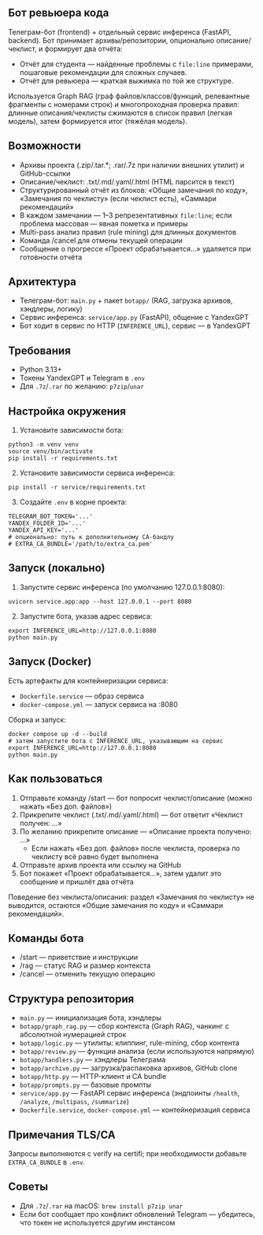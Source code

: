 ## Бот ревьюера кода

Телеграм-бот (frontend) + отдельный сервис инференса (FastAPI, backend). Бот принимает архивы/репозитории, опционально описание/чеклист, и формирует два отчёта:
- Отчёт для студента — найденные проблемы с `file:line` примерами, пошаговые рекомендации для сложных случаев.
- Отчёт для ревьюера — краткая выжимка по той же структуре.

Используется Graph RAG (граф файлов/классов/функций, релевантные фрагменты с номерами строк) и многопроходная проверка правил: длинные описания/чеклисты сжимаются в список правил (легкая модель), затем формируется итог (тяжёлая модель).

## Возможности
- Архивы проекта (.zip/.tar.*; .rar/.7z при наличии внешних утилит) и GitHub-ссылки
- Описание/чеклист: .txt/.md/.yaml/.html (HTML парсится в текст)
- Структурированный отчёт из блоков: «Общие замечания по коду», «Замечания по чеклисту» (если чеклист есть), «Саммари рекомендаций»
- В каждом замечании — 1–3 репрезентативных `file:line`; если проблема массовая — явная пометка и примеры
- Multi-pass анализ правил (rule mining) для длинных документов
- Команда /cancel для отмены текущей операции
- Сообщение о прогрессе «Проект обрабатывается…» удаляется при готовности отчёта

## Архитектура
- Телеграм-бот: `main.py` + пакет `botapp/` (RAG, загрузка архивов, хэндлеры, логику)
- Сервис инференса: `service/app.py` (FastAPI), общение с YandexGPT
- Бот ходит в сервис по HTTP (`INFERENCE_URL`), сервис — в YandexGPT

## Требования
- Python 3.13+
- Токены YandexGPT и Telegram в `.env`
- Для `.7z`/`.rar` по желанию: `p7zip`/`unar`

## Настройка окружения
1) Установите зависимости бота:
```
python3 -m venv venv
source venv/bin/activate
pip install -r requirements.txt
```

2) Установите зависимости сервиса инференса:
```
pip install -r service/requirements.txt
```

3) Создайте `.env` в корне проекта:
```
TELEGRAM_BOT_TOKEN='...'
YANDEX_FOLDER_ID='...'
YANDEX_API_KEY='...'
# опционально: путь к дополнительному CA-бандлу
# EXTRA_CA_BUNDLE='/path/to/extra_ca.pem'
```

## Запуск (локально)
1) Запустите сервис инференса (по умолчанию 127.0.0.1:8080):
```
uvicorn service.app:app --host 127.0.0.1 --port 8080
```

2) Запустите бота, указав адрес сервиса:
```
export INFERENCE_URL=http://127.0.0.1:8080
python main.py
```

## Запуск (Docker)
Есть артефакты для контейнеризации сервиса:
- `Dockerfile.service` — образ сервиса
- `docker-compose.yml` — запуск сервиса на :8080

Сборка и запуск:
```
docker compose up -d --build
# затем запустите бота с INFERENCE_URL, указывающим на сервис
export INFERENCE_URL=http://127.0.0.1:8080
python main.py
```

## Как пользоваться
1) Отправьте команду /start — бот попросит чеклист/описание (можно нажать «Без доп. файлов»)
2) Прикрепите чеклист (.txt/.md/.yaml/.html) — бот ответит «Чеклист получен: …»
3) По желанию прикрепите описание — «Описание проекта получено: …»
   - Если нажать «Без доп. файлов» после чеклиста, проверка по чеклисту всё равно будет выполнена
4) Отправьте архив проекта или ссылку на GitHub
5) Бот покажет «Проект обрабатывается…», затем удалит это сообщение и пришлёт два отчёта

Поведение без чеклиста/описания: раздел «Замечания по чеклисту» не выводится, остаются «Общие замечания по коду» и «Саммари рекомендаций».

## Команды бота
- /start — приветствие и инструкции
- /rag — статус RAG и размер контекста
- /cancel — отменить текущую операцию

## Структура репозитория
- `main.py` — инициализация бота, хэндлеры
- `botapp/graph_rag.py` — сбор контекста (Graph RAG), чанкинг с абсолютной нумерацией строк
- `botapp/logic.py` — утилиты: клиппинг, rule-mining, сбор контента
- `botapp/review.py` — функции анализа (если используются напрямую)
- `botapp/handlers.py` — хэндлеры Телеграма
- `botapp/archive.py` — загрузка/распаковка архивов, GitHub clone
- `botapp/http.py` — HTTP-клиент и CA bundle
- `botapp/prompts.py` — базовые промпты
- `service/app.py` — FastAPI сервис инференса (эндпоинты `/health`, `/analyze`, `/multipass`, `/summarize`)
- `Dockerfile.service`, `docker-compose.yml` — контейнеризация сервиса

## Примечания TLS/CA
Запросы выполняются с verify на certifi; при необходимости добавьте `EXTRA_CA_BUNDLE` в `.env`.

## Советы
- Для `.7z`/`.rar` на macOS: `brew install p7zip unar`
- Если бот сообщает про конфликт обновлений Telegram — убедитесь, что токен не используется другим инстансом
